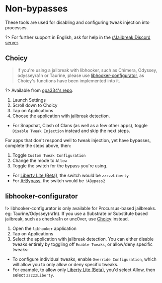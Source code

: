 # Non-bypasses
These tools are used for disabling and configuring tweak injection into processes.

?> For further support in English, ask for help in the [r/Jailbreak Discord server](https://discord.gg/jb).

## Choicy

> If you're using a jailbreak with libhooker, such as Chimera, Odyssey, odysseyra1n or Taurine, please use [libhooker-configurator](#libhooker-configurator), as Choicy's functions have been implemented into it.

?> Available from [opa334's repo](https://opa334.github.io/).

1. Launch Settings
2. Scroll down to Choicy
3. Tap on Applications
4. Choose the application with jailbreak detection.
  - For Snapchat, Clash of Clans (as well as a few other apps), toggle `Disable Tweak Injection` instead and skip the next steps.

For apps that don't respond well to tweak injection, yet have bypasses, complete the steps above, then:
1. Toggle `Custom Tweak Configuration`
2. Change the mode to `Allow`
3. Toggle the switch for the bypass you're using.
  - For [Liberty Lite (Beta)](/tools/tweaks?id=liberty-lite-beta), the switch would be `zzzzzLiberty`
  - For [A-Bypass](/tools/tweaks?id=a-bypass), the switch would be `!ABypass2`


## libhooker-configurator

!> libhooker-configurator is only available for Procursus-based jailbreaks. eg: Taurine/Odyssey(ra1n). If you use a Substrate or Substitute based jailbreak, such as checkra1n or unc0ver, use [Choicy](#choicy) instead.

1. Open the `libhooker` application
2. Tap on Applications
3. Select the application with jailbreak detection. You can either disable tweaks entirely by toggling off `Enable Tweaks`, or allow/deny specific tweaks:
  - To configure individual tweaks, enable `Override Configuration`, which will allow you to only allow or deny specific tweaks.
  - For example, to allow only [Liberty Lite (Beta)](/tools/tweaks?id=liberty-lite-beta), you'd select Allow, then select `zzzzzLiberty`.